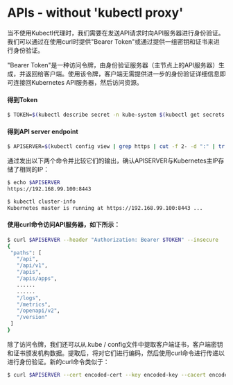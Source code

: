 # APIs - without 'kubectl proxy'

当不使用Kubectl代理时，我们需要在发送API请求时向API服务器进行身份验证。我们可以通过在使用curl时提供"Bearer Token"或通过提供一组密钥和证书来进行身份验证。

"Bearer Token"是一种访问令牌，由身份验证服务器（主节点上的API服务器）生成，并返回给客户端。使用该令牌，客户端无需提供进一步的身份验证详细信息即可连接回Kubernetes API服务器，然后访问资源。

#### 得到Token

```bash
$ TOKEN=$(kubectl describe secret -n kube-system $(kubectl get secrets -n kube-system | grep default | cut -f1 -d ' ') | grep -E '^token' | cut -f2 -d':' | tr -d '\t' | tr -d " ")
```

#### 得到API server endpoint

```bash
$ APISERVER=$(kubectl config view | grep https | cut -f 2- -d ":" | tr -d " ")
```

通过发出以下两个命令并比较它们的输出，确认APISERVER与Kubernetes主IP存储了相同的IP：

```bash
$ echo $APISERVER
https://192.168.99.100:8443

$ kubectl cluster-info
Kubernetes master is running at https://192.168.99.100:8443 ...
```

#### 使用curl命令访问API服务器，如下所示：

```bash
$ curl $APISERVER --header "Authorization: Bearer $TOKEN" --insecure
{
 "paths": [
   "/api",
   "/api/v1",
   "/apis",
   "/apis/apps",
   ......
   ......
   "/logs",
   "/metrics",
   "/openapi/v2",
   "/version"
 ]
}
```

除了访问令牌，我们还可以从.kube / config文件中提取客户端证书，客户端密钥和证书颁发机构数据。提取后，将对它们进行编码，然后使用curl命令进行传递以进行身份​​验证。新的curl命令类似于：

```bash
$ curl $APISERVER --cert encoded-cert --key encoded-key --cacert encoded-ca
```



